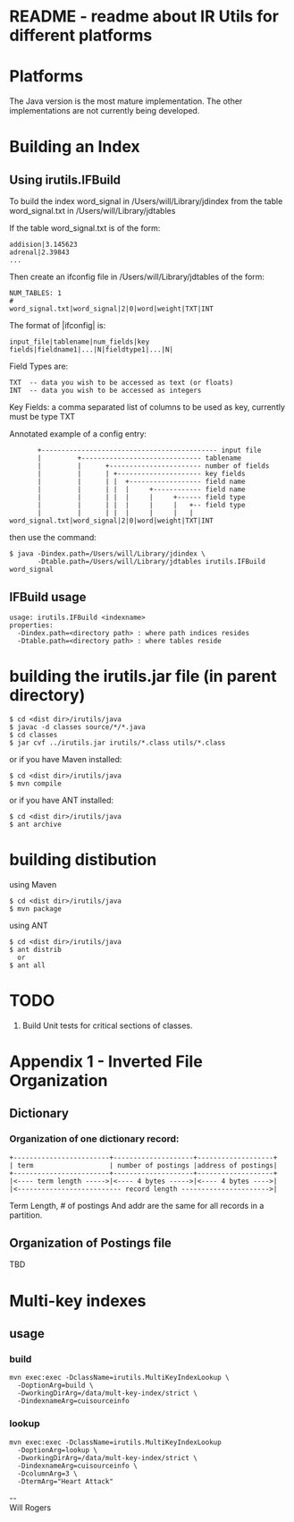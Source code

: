 # README - readme about IR Utils for different platforms

# Platforms

The Java version is the most mature implementation.  The other
implementations are not currently being developed.

# Building an Index 

## Using irutils.IFBuild

To build the index word\_signal in /Users/will/Library/jdindex  from the
table word\_signal.txt in /Users/will/Library/jdtables

If the table word_signal.txt is of the form:

	addision|3.145623
	adrenal|2.39843	
	...


Then create an ifconfig file in /Users/will/Library/jdtables of the
form:

	NUM_TABLES: 1
	#
	word_signal.txt|word_signal|2|0|word|weight|TXT|INT


The format of |ifconfig| is:

	input_file|tablename|num_fields|key fields|fieldname1|...|N|fieldtype1|...|N|

Field Types are:

	TXT  -- data you wish to be accessed as text (or floats)
	INT  -- data you wish to be accessed as integers

Key Fields: a comma separated list of columns to be used as key,
             currently must be type TXT

Annotated example of a config entry:

	       +-------------------------------------------- input file
	       |	     +------------------------------ tablename
	       |	     |      +----------------------- number of fields
	       |	     |      | +--------------------- key fields
	       |	     |      | |  +------------------ field name         
	       |	     |      | |  |     +------------ field name
	       |	     |      | |  |     |     +------ field type
	       |	     |      | |  |     |     |   +-- field type
	       |	     |      | |  |     |     |   |
	word_signal.txt|word_signal|2|0|word|weight|TXT|INT

then use the command:

	$ java -Dindex.path=/Users/will/Library/jdindex \
	       -Dtable.path=/Users/will/Library/jdtables irutils.IFBuild word_signal


## IFBuild usage

	usage: irutils.IFBuild <indexname>
	properties: 
	  -Dindex.path=<directory path> : where path indices resides
	  -Dtable.path=<directory path> : where tables reside



# building the irutils.jar file (in parent directory)

	$ cd <dist dir>/irutils/java
	$ javac -d classes source/*/*.java
	$ cd classes
	$ jar cvf ../irutils.jar irutils/*.class utils/*.class

  or if you have Maven installed:

	$ cd <dist dir>/irutils/java
	$ mvn compile

  or if you have ANT installed:

	$ cd <dist dir>/irutils/java
	$ ant archive

# building distibution

using Maven

	$ cd <dist dir>/irutils/java
	$ mvn package

using ANT

	$ cd <dist dir>/irutils/java
	$ ant distrib
      or
	$ ant all


# TODO 

1. Build Unit tests for critical sections of classes.


# Appendix 1 - Inverted File Organization

## Dictionary

### Organization of one dictionary record:

	+------------------------+--------------------+-------------------+
	| term                   | number of postings |address of postings|
	+------------------------+--------------------+-------------------+
	|<---- term length ----->|<---- 4 bytes ----->|<---- 4 bytes ---->|
	|<-------------------------- record length ---------------------->|


Term Length, # of postings And addr are the same for all records in a partition.

## Organization of Postings file

TBD


# Multi-key indexes

## usage

### build

    mvn exec:exec -DclassName=irutils.MultiKeyIndexLookup \
      -DoptionArg=build \
      -DworkingDirArg=/data/mult-key-index/strict \
      -DindexnameArg=cuisourceinfo

### lookup 

    mvn exec:exec -DclassName=irutils.MultiKeyIndexLookup
      -DoptionArg=lookup \
      -DworkingDirArg=/data/mult-key-index/strict \
      -DindexnameArg=cuisourceinfo \
      -DcolumnArg=3 \
      -DtermArg="Heart Attack"

--  
Will Rogers
